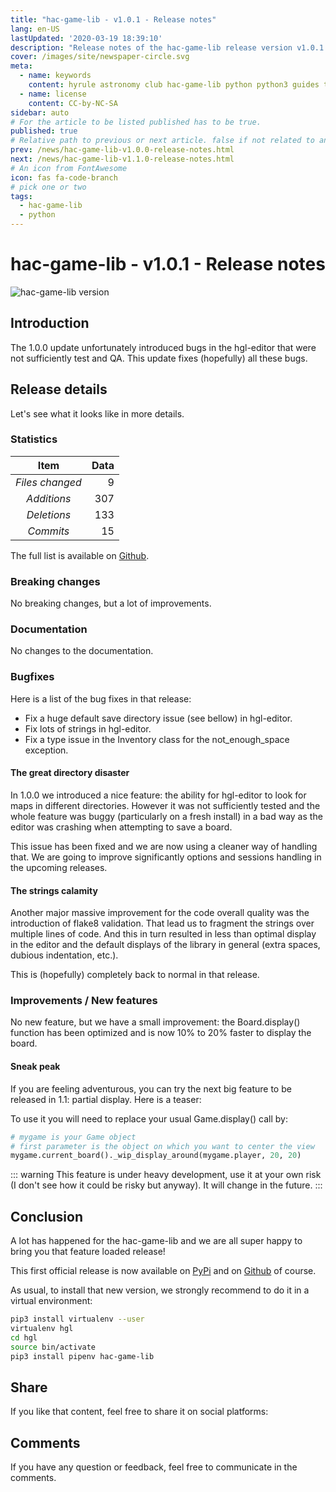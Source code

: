 ```yaml
---
title: "hac-game-lib - v1.0.1 - Release notes"
lang: en-US
lastUpdated: '2020-03-19 18:39:10'
description: "Release notes of the hac-game-lib release version v1.0.1."
cover: /images/site/newspaper-circle.svg
meta:
  - name: keywords
    content: hyrule astronomy club hac-game-lib python python3 guides tutorial beginner educational kids coding games learning news update game-lib
  - name: license
    content: CC-by-NC-SA
sidebar: auto
# For the article to be listed published has to be true.
published: true
# Relative path to previous or next article. false if not related to anything.
prev: /news/hac-game-lib-v1.0.0-release-notes.html
next: /news/hac-game-lib-v1.1.0-release-notes.html
# An icon from FontAwesome
icon: fas fa-code-branch
# pick one or two
tags: 
  - hac-game-lib
  - python
---
```


# hac-game-lib - v1.0.1 - Release notes

![hac-game-lib version](https://img.shields.io/badge/Version-1.0.1-blue.svg)

## Introduction

The 1.0.0 update unfortunately introduced bugs in the hgl-editor that were not sufficiently test and QA. 
This update fixes (hopefully) all these bugs.

## Release details

Let's see what it looks like in more details.

### Statistics

|      Item       | Data |
| :-------------: | ---: |
| *Files changed* |    9 |
|   *Additions*   |  307 |
|   *Deletions*   |  133 |
|    *Commits*    |   15 |

The full list is available on [Github](https://github.com/arnauddupuis/hac-game-lib/compare/v1.0.0...v1.0.1).

### Breaking changes

No breaking changes, but a lot of improvements.

### Documentation

No changes to the documentation.

### Bugfixes

Here is a list of the bug fixes in that release:
 * Fix a huge default save directory issue (see bellow) in hgl-editor.
 * Fix lots of strings in hgl-editor.
 * Fix a type issue in the Inventory class for the not_enough_space exception.

#### The great directory disaster

In 1.0.0 we introduced a nice feature: the ability for hgl-editor to look for maps in different directories. However it
was not sufficiently tested and the whole feature was buggy (particularly on a fresh install) in a bad way as the editor
was crashing when attempting to save a board.

This issue has been fixed and we are now using a cleaner way of handling that. We are going to improve significantly options
and sessions handling in the upcoming releases.

#### The strings calamity

Another major massive improvement for the code overall quality was the introduction of flake8 validation. That lead us to 
fragment the strings over multiple lines of code. And this in turn resulted in less than optimal display in the editor
and the default displays of the library in general (extra spaces, dubious indentation, etc.).

This is (hopefully) completely back to normal in that release.

### Improvements / New features

No new feature, but we have a small improvement: the Board.display() function has been optimized and is now 10% to 20% faster to display the board.

#### Sneak peak

If you are feeling adventurous, you can try the next big feature to be released in 1.1: partial display. Here is a teaser:

<youtube url="https://www.youtube.com/embed/B4ljEZMtQLs" />

To use it you will need to replace your usual Game.display() call by:

```python
# mygame is your Game object
# first parameter is the object on which you want to center the view
mygame.current_board()._wip_display_around(mygame.player, 20, 20)

```

::: warning
This feature is under heavy development, use it at your own risk (I don't see how it could be risky but anyway). It will change in the future.
:::

## Conclusion

A lot has happened for the hac-game-lib and we are all super happy to bring you that feature loaded release!

This first official release is now available on [PyPi](https://test.pypi.org/project/hac-game-lib/) and on [Github](https://github.com/arnauddupuis/hac-game-lib) of course.

As usual, to install that new version, we strongly recommend to do it in a virtual environment:
``` bash
pip3 install virtualenv --user
virtualenv hgl
cd hgl
source bin/activate
pip3 install pipenv hac-game-lib 
```

## Share

If you like that content, feel free to share it on social platforms:

<social />

## Comments

If you have any question or feedback, feel free to communicate in the comments.

<disqus />